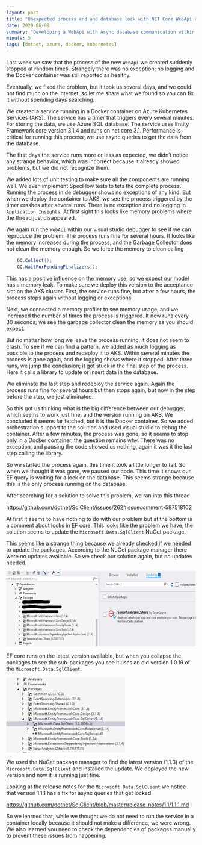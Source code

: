 ```yaml
---
layout: post
title: "Unexpected process end and database lock with.NET Core WebApi and Entity Framework Core."
date: 2020-06-08
summary: "Developing a WebApi with Async database communication within containers can show unexpected process ending and lock when not with Entity Framework Core 3.1 and .NET Core 3.1"
minute: 5
tags: [dotnet, azure, docker, kubernetes]
---
```


Last week we saw that the process of the new `WebApi` we created suddenly stopped at random times. Strangely there was no exception; no logging and the Docker container was still reported as healthy. 

Eventually, we fixed the problem, but it took us several days, and we could not find much on the internet, so let me share what we found so you can fix it without spending days searching. 

We created a service running in a Docker container on Azure Kubernetes Services (AKS). The service has a timer that triggers every several minutes. For storing the data, we use Azure SQL database. The service uses Entity Framework core version 3.1.4 and runs on net core 3.1. Performance is critical for running this process; we use async queries to get the data from the database. 

The first days the service runs more or less as expected, we didn’t notice any strange behavior, which was incorrect because it already showed problems, but we did not recognize them. 

We added lots of unit testing to make sure all the components are running well. We even implement SpecFlow tests to tets the complete process. Running the process in de debugger shows no exceptions of any kind. But when we deploy the container to AKS, we see the process triggered by the timer crashes after several runs. There is no exception and no logging in `Application Insights`. At first sight this looks like memory problems where the thread just disappeared. 

We again run the `WebApi` within our visual studio debugger to see if we can reproduce the problem. The process runs fine for several hours. It looks like the memory increases during the process, and the Garbage Collector does not clean the memory enough. So we force the memory to clean calling

```csharp
    GC.Collect();
    GC.WaitForPendingFinalizers();
```

This has a positive influence on the memory use, so we expect our model has a memory leak. To make sure we deploy this version to the acceptance slot on the AKS cluster. First, the service runs fine, but after a few hours, the process stops again without logging or exceptions. 

Next, we connected a memory profiler to see memory usage, and we increased the number of times the process is triggered. It now runs every 30 seconds; we see the garbage collector clean the memory as you should expect. 

But no matter how long we leave the process running, it does not seem to crash. To see if we can find a pattern, we added as much logging as possible to the process and redeploy it to AKS. Within several minutes the process is gone again, and the logging shows where it stopped. After three runs, we jump the conclusion; it got stuck in the final step of the process. Here it calls a library to update or insert data in the database. 

We eliminate the last step and redeploy the service again. Again the process runs fine for several hours but then stops again, but now in the step before the step, we just eliminated. 

So this got us thinking what is the big difference between our debugger, which seems to work just fine, and the version running on AKS. We concluded it seems far fetched, but it is the Docker container. So we added orchestration support to the solution and used visual studio to debug the container. After a few minutes, the process was gone, so it seems to stop only in a Docker container, the question remains why. There was no exception, and pausing the code showed us nothing, again it was it the last step calling the library. 

So we started the process again, this time it took a little longer to fail. So when we thought it was gone, we paused our code. This time it shows our EF query is waiting for a lock on the database. This seems strange because this is the only process running on the database. 

After searching for a solution to solve this problem, we ran into this thread 

<a href ="https://github.com/dotnet/SqlClient/issues/262#issuecomment-587518102">https://github.com/dotnet/SqlClient/issues/262#issuecomment-587518102</a>

At first it seems to have nothing to do with our problem but at the bottom is a comment about locks in EF core. This looks like the problem we have, the solution seems to update the `Microsoft.Data.SqlClient` NuGet package. 

This seems like a strange thing because we already checked if we needed to update the packages. According to the NuGet package manager there were no updates available. So we check our solution again, but no updates needed. 

<img src="/images/noupdatesnugetmanager.jpg" alt="no updates available" height="200"/>

EF core runs on the latest version available, but when you collapse the packages to see the sub-packages you see it uses an old version 1.0.19 of the `Microsoft.Data.SqlClient`. 

<img src="/images/hiddendatasqlclient.jpg" alt="hidden package" height="200"/>

We used the NuGet package manager to find the latest version (1.1.3) of the `Microsoft.Data.SqlClient` and installed the update. We deployed the new version and now it is running just fine.

Looking at the release notes for the `Microsoft.Data.SqlClient` we notice that version 1.1.1 has a fix for async queries that get locked. 

<a href="https://github.com/dotnet/SqlClient/blob/master/release-notes/1.1/1.1.1.md">https://github.com/dotnet/SqlClient/blob/master/release-notes/1.1/1.1.1.md</a>

So we learned that, while we thought we do not need to run the service in a container locally because it should not make a difference, we were wrong. We also learned you need to check the dependencies of packages manually to prevent these issues from happening. 

